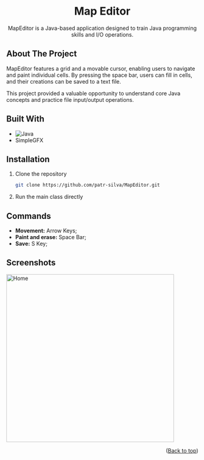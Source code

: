 <div align="center">
<h1 align="center">Map Editor</h1>
<p align="center">
MapEditor is a Java-based application designed to train Java programming skills and I/O operations. 
</p>
</div>

## About The Project

MapEditor features a grid and a movable cursor, enabling users to navigate and paint individual cells. 
By pressing the space bar, users can fill in cells, and their creations can be saved to a text file. 

This project provided a valuable opportunity to understand core Java concepts and practice file input/output operations.
## Built With

*  ![Java](https://img.shields.io/badge/java-%23ED8B00.svg?style=plastic&logo=openjdk&logoColor=white)
*  SimpleGFX

## Installation

1. Clone the repository
   ```sh
   git clone https://github.com/patr-silva/MapEditor.git
   ```
2. Run the main class directly 

## Commands
* **Movement:** Arrow Keys;
* **Paint and erase:** Space Bar;
* **Save:** S Key;

## Screenshots

<div>
<img width="440" alt="Home" src="https://github.com/user-attachments/assets/b3a86bc1-e6f0-4e6e-a9f1-8e29cd61fd87">
</div>

<p align="right">(<a href="#readme-top">Back to top</a>)</p>
